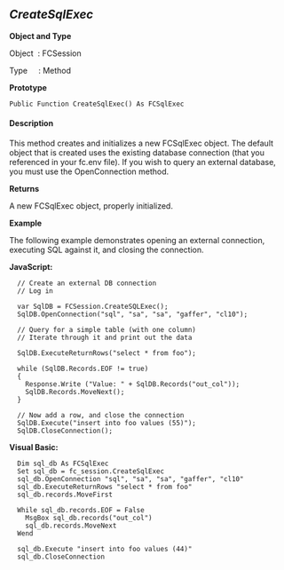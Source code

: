 _CreateSqlExec_
---------------

**Object and Type**

Object  : FCSession

Type     : Method

**Prototype**

```
Public Function CreateSqlExec() As FCSqlExec
```

#### Description

This method creates and initializes a new FCSqlExec object. The default object that is created uses the existing database connection (that you referenced in your fc.env file). If you wish to query an external database, you must use the OpenConnection method.

**Returns**

A new FCSqlExec object, properly initialized.

**Example**

The following example demonstrates opening an external connection, executing SQL against it, and closing the connection.

**JavaScript:**
```
  // Create an external DB connection
  // Log in

  var SqlDB = FCSession.CreateSQLExec();
  SqlDB.OpenConnection("sql", "sa", "sa", "gaffer", "cl10");

  // Query for a simple table (with one column)
  // Iterate through it and print out the data

  SqlDB.ExecuteReturnRows("select * from foo");

  while (SqlDB.Records.EOF != true)
  {
    Response.Write ("Value: " + SqlDB.Records("out_col"));  
    SqlDB.Records.MoveNext();
  }

  // Now add a row, and close the connection
  SqlDB.Execute("insert into foo values (55)");
  SqlDB.CloseConnection();
```

**Visual Basic:**
```
  Dim sql_db As FCSqlExec
  Set sql_db = fc_session.CreateSqlExec
  sql_db.OpenConnection "sql", "sa", "sa", "gaffer", "cl10"
  sql_db.ExecuteReturnRows "select * from foo"
  sql_db.records.MoveFirst

  While sql_db.records.EOF = False
    MsgBox sql_db.records("out_col")
    sql_db.records.MoveNext
  Wend

  sql_db.Execute "insert into foo values (44)"
  sql_db.CloseConnection
```